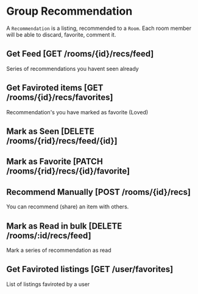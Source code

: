 # Group Recommendation

A `Recommendation` is a listing, recommended to a `Room`.
Each room member will be able to discard, favorite, comment it.


## Get Feed [GET /rooms/{id}/recs/feed]
Series of recommendations you havent seen already
<!-- include(tests/recommendation/feed.md) -->

## Get Faviroted items [GET /rooms/{id}/recs/favorites]
Recommendation's you have marked as favorite (Loved)
<!-- include(tests/recommendation/getFavorites.md) -->


## Mark as Seen [DELETE /rooms/{rid}/recs/feed/{id}]
<!-- include(tests/recommendation/markAsSeen.md) -->

## Mark as Favorite [PATCH /rooms/{rid}/recs/{id}/favorite]
<!-- include(tests/recommendation/markAsFavorite.md) -->

## Recommend Manually [POST /rooms/{id}/recs]
You can recommend (share) an item with others.
<!-- include(tests/recommendation/recommendManually.md) -->

## Mark as Read in bulk [DELETE /rooms/:id/recs/feed]
Mark a series of recommendation as read
<!-- include(tests/recommendation/bulkMarkAsRead.md) -->

## Get Faviroted listings [GET /user/favorites]
List of listings faviroted by a user
<!-- include(tests/recommendation/getFavoritedListings.md) -->
